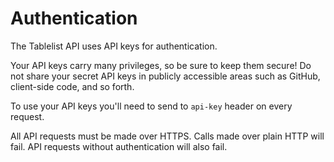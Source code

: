 <div class="left-col">

# Authentication

The Tablelist API uses API keys for authentication.

Your API keys carry many privileges, so be sure to keep them secure! Do not share your secret API keys in publicly accessible areas such as GitHub, client-side code, and so forth.

To use your API keys you'll need to send to `api-key` header on every request.

All API requests must be made over HTTPS. Calls made over plain HTTP will fail. API requests without authentication will also fail.

</div>
